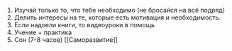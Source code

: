 1. Изучай только то, что тебе необходимо (не бросайся на всё подряд)
2. Делить интересы на те, которые есть мотивация и необходимость.
3. Если надоели книги, то видеоуроки в помощь
4. Учение + практика
5. Сон (7-8 часов)
[[Саморазвитие]]